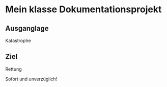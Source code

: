 # Mein klasse Dokumentationsprojekt
## Ausganglage

Katastrophe

## Ziel

Rettung

Sofort und unverzüglich!
